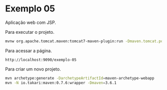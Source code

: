 # Exemplo 05

Aplicação web com JSP.

Para executar o projeto.

```sh
mvnw org.apache.tomcat.maven:tomcat7-maven-plugin:run -Dmaven.tomcat.port=9090
```

Para acessar a página.

```
http://localhost:9090/exemplo-05
```

Para criar um novo projeto.

```sh
mvn archetype:generate -DarchetypeArtifactId=maven-archetype-webapp
mvn -N io.takari:maven:0.7.6:wrapper -Dmaven=3.6.1
```
